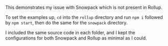 This demonstrates my issue with Snowpack which is not present in Rollup.

To set the examples up, `cd` into the `rollup` directory and run `npm i` followed by `npm start`, then do the same for the `snowpack` directory.

I included the same source code in each folder, and I kept the configurations for both Snowpack and Rollup as minimal as I could. 